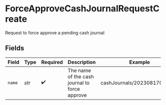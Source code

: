 # ForceApproveCashJournalRequestCreate

Request to force approve a pending cash journal


## Fields

| Field                                         | Type                                          | Required                                      | Description                                   | Example                                       |
| --------------------------------------------- | --------------------------------------------- | --------------------------------------------- | --------------------------------------------- | --------------------------------------------- |
| `name`                                        | *str*                                         | :heavy_check_mark:                            | The name of the cash journal to force approve | cashJournals/20230817000319                   |